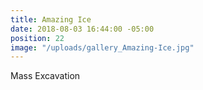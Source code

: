 ```yaml
---
title: Amazing Ice
date: 2018-08-03 16:44:00 -05:00
position: 22
image: "/uploads/gallery_Amazing-Ice.jpg"
---
```


Mass Excavation